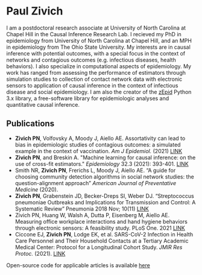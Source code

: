 # Paul Zivich

I am a postdoctoral research associate at University of North Carolina at Chapel Hill in the Causal Inference Research
Lab. I recieved my PhD in epidemiology from University of North Carolina at Chapel Hill, and an MPH in epidemiology 
from The Ohio State University. My interests are in causal inference with potential outcomes, with a special focus in 
the context of networks and contagious outcomes (e.g. infectious diseases, health behaviors). I also specialize in 
computational aspects of epidemiology. My work has ranged from assessing the performance of estimators through 
simulation studies to collection of contact network data with electronic sensors to application of causal inference 
in the context of infectious disease and social epidemiology. I am also the creator of the 
[zEpid](https://github.com/pzivich/zEpid) Python 3.x library, a free-software library for epidemiologic analyses and 
quantitative causal inference.

## Publications

* **Zivich PN**, Volfovsky A, Moody J, Aiello AE. Assortativity can lead to bias in epidemiologic studies of contagious outcomes: a simulated example in the context of vaccination. *Am J Epidemiol.* (2021) [LINK](https://pubmed.ncbi.nlm.nih.gov/34089053/)
* **Zivich PN**, and Breskin A. "Machine learning for causal inference: on the use of cross-fit estimators." *Epidemiology* 32.3 (2021): 393-401. [LINK](https://pubmed.ncbi.nlm.nih.gov/33591058/)
* Smith NR, **Zivich PN**, Frerichs L, Moody J, Aiello AE. “A guide for choosing community detection algorithms in social network studies: the question-alignment approach” *American Journal of Preventative Medicine* (2020).
* **Zivich PN**, Grabenstein JD, Becker-Dreps SI, Weber DJ. “Streptococcus pneumoniae Outbreaks and Implications for Transmission and Control: A Systematic Review” Pneumonia 2018 Nov; 10(11) [LINK](https://link.springer.com/article/10.1186/s41479-018-0055-4)
* Zivich PN, Huang W, Walsh A, Dutta P, Eisenberg M, Aiello AE. Measuring office workplace interactions and hand hygiene behaviors through electronic sensors: A feasibility study. PLoS One. 2021 [LINK](https://pubmed.ncbi.nlm.nih.gov/33465139/)
* Ciccone EJ, **Zivich PN**, Lodge EK, et al. SARS-CoV-2 Infection in Health Care Personnel and Their Household Contacts at a Tertiary Academic Medical Center: Protocol for a Longitudinal Cohort Study. *JMIR Res Protoc.* (2021). [LINK](https://www.researchprotocols.org/2021/4/e25410)

Open-source code for applicable articles is available [here](https://github.com/pzivich/publications-code)
